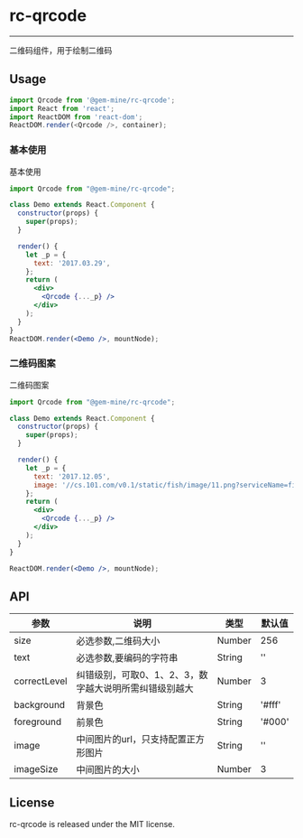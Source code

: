 # rc-qrcode
---

二维码组件，用于绘制二维码

## Usage

```js
import Qrcode from '@gem-mine/rc-qrcode';
import React from 'react';
import ReactDOM from 'react-dom';
ReactDOM.render(<Qrcode />, container);
```

### 基本使用

基本使用

```jsx
import Qrcode from "@gem-mine/rc-qrcode";

class Demo extends React.Component {
  constructor(props) {
    super(props);
  }

  render() {
    let _p = {
      text: '2017.03.29',
    };
    return (
      <div>
        <Qrcode {..._p} />
      </div>
    );
  }
}
ReactDOM.render(<Demo />, mountNode);
```

### 二维码图案

二维码图案

```jsx
import Qrcode from "@gem-mine/rc-qrcode";

class Demo extends React.Component {
  constructor(props) {
    super(props);
  }

  render() {
    let _p = {
      text: '2017.12.05',
      image: '//cs.101.com/v0.1/static/fish/image/11.png?serviceName=fish',
    };
    return (
      <div>
        <Qrcode {..._p} />
      </div>
    );
  }
}

ReactDOM.render(<Demo />, mountNode);
```

## API

| 参数 | 说明 | 类型 | 默认值 |
|-|-|-|-|
| size         | 必选参数,二维码大小 | Number | 256 |
| text         | 必选参数,要编码的字符串 | String | '' |
| correctLevel | 纠错级别，可取0、1、2、3，数字越大说明所需纠错级别越大 | Number | 3 |
| background   | 背景色 | String | '#fff' |
| foreground   | 前景色 | String |'#000' |
| image        | 中间图片的url，只支持配置正方形图片 | String | '' |
| imageSize    | 中间图片的大小 | Number | 3 |


## License

rc-qrcode is released under the MIT license.
